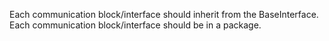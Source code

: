 Each communication block/interface should inherit from the BaseInterface.
Each communication block/interface should be in a package.
